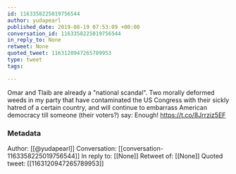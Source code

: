 ```yaml
---
id: 1163358225019756544
author: yudapearl
published_date: 2019-08-19 07:53:09 +00:00
conversation_id: 1163358225019756544
in_reply_to: None
retweet: None
quoted_tweet: 1163120947265789953
type: tweet
tags:

---
```


Omar and Tlaib are already a "national scandal". Two morally deformed weeds in my party that have contaminated the US Congress with their sickly hatred of a certain country, and will continue to embarrass American democracy till someone (their voters?) say: Enough! https://t.co/8Jrrziz5EF

### Metadata

Author: [[@yudapearl]]
Conversation: [[conversation-1163358225019756544]]
In reply to: [[None]]
Retweet of: [[None]]
Quoted tweet: [[1163120947265789953]]
